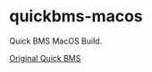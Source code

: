 # quickbms-macos
Quick BMS MacOS Build.

[Original Quick BMS](http://aluigi.altervista.org/quickbms.htm)
